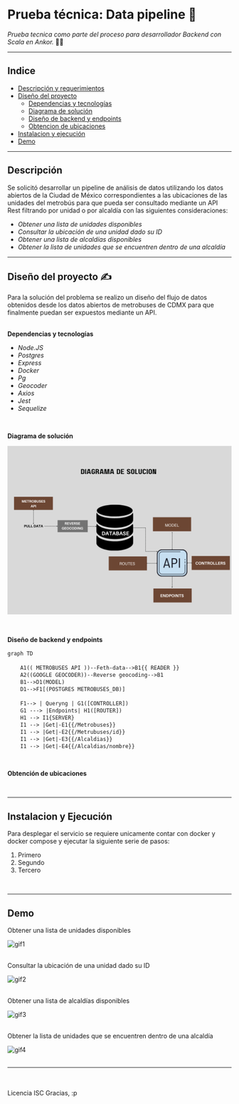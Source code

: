 # **Prueba técnica: Data pipeline :star2:**

*Prueba tecnica como parte del proceso para desarrollador Backend con Scala en Ankor.* :man_technologist:

---

## Indice
* [Descripción y requerimientos](#id0)
* [Diseño del proyecto](#id1)
  * [Dependencias y tecnologías](#id1.1)
  * [Diagrama de solución](#id1.2)
  * [Diseño de backend y endpoints](#id1.3)
  * [Obtencion de ubicaciones](#id1.4)
* [Instalacion y ejecución](#id2)
* [Demo](#id3)

---

## Descripción <a id="id0"></a>

<p>
Se solicitó desarrollar un pipeline de análisis de datos utilizando los datos abiertos de la Ciudad de México
correspondientes a las ubicaciones de las unidades del metrobús para que pueda ser
consultado mediante un API Rest filtrando por unidad o por alcaldía con las siguientes consideraciones:
</p>

* *Obtener una lista de unidades disponibles*
* *Consultar la ubicación de una unidad dado su ID*
* *Obtener una lista de alcaldías disponibles*
* *Obtener la lista de unidades que se encuentren dentro de una alcaldía*

---

## Diseño del proyecto <a id="id1"></a> :writing_hand:

Para la solución del problema se realizo un diseño del flujo de datos obtenidos desde los datos abiertos de metrobuses de CDMX para que finalmente puedan ser expuestos mediante un API. <br><br>

**Dependencias y tecnologías** <a id="id1.1"></a>
* *Node.JS*
* *Postgres*
* *Express*
* *Docker*
* *Pg*
* *Geocoder*
* *Axios*
* *Jest*
* *Sequelize*

<br>

**Diagrama de solución** <a id="id1.2"></a>

![Diagram](./src/assets/diagram.png)

<br>

**Diseño de backend y endpoints** <a id="id1.3"></a>

```mermaid
graph TD

    A1(( METROBUSES API ))--Feth-data-->B1{{ READER }}
    A2((GOOGLE GEOCODER))--Reverse geocoding-->B1
    B1-->D1(MODEL)
    D1-->F1[(POSTGRES METROBUSES_DB)]

    F1--> | Queryng | G1([CONTROLLER])
    G1 ---> |Endpoints| H1([ROUTER])
    H1 --> I1{SERVER}
    I1 --> |Get|-E1{{/Metrobuses}}
    I1 --> |Get|-E2{{/Metrubuses/id}}
    I1 --> |Get|-E3{{/Alcaldias}}
    I1 --> |Get|-E4{{/Alcaldias/nombre}}
```


<br>


**Obtención de ubicaciones** <a id="id1.4"></a>


<br>

---

## Instalacion y Ejecución <a id="id2"></a>

Para desplegar el servicio se requiere unicamente contar con docker y docker compose y ejecutar la siguiente serie de pasos:

1. Primero
2. Segundo
3. Tercero

<br>

---

## Demo <a id="id3"></a>

Obtener una lista de unidades disponibles

![gif1]()<br><br>

Consultar la ubicación de una unidad dado su ID

![gif2]()<br><br>

Obtener una lista de alcaldías disponibles

![gif3]()<br><br>

Obtener la lista de unidades que se encuentren dentro de una alcaldía

![gif4]()<br><br>

---

<br><br>
Licencia ISC
Gracias, :p
